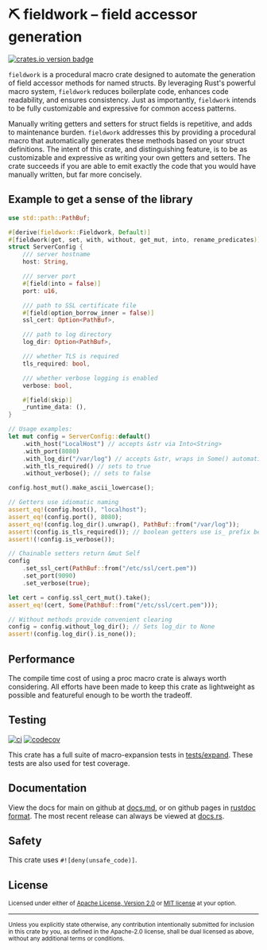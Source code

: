 # ⛏️ fieldwork – field accessor generation

[![crates.io version badge][version-badge]][crate]

[version-badge]: https://img.shields.io/crates/v/fieldwork.svg?style=flat-square
[crate]: https://crates.io/crates/fieldwork

`fieldwork` is a procedural macro crate designed to automate the generation of field accessor
methods for named structs. By leveraging Rust's powerful macro system, `fieldwork` reduces
boilerplate code, enhances code readability, and ensures consistency. Just as importantly,
`fieldwork` intends to be fully customizable and expressive for common access patterns.

Manually writing getters and setters for struct fields is repetitive, and adds to maintenance
burden. `fieldwork` addresses this by providing a procedural macro that automatically generates
these methods based on your struct definitions. The intent of this crate, and distinguishing
feature, is to be as customizable and expressive as writing your own getters and setters. The crate
succeeds if you are able to emit exactly the code that you would have manually written, but far more
concisely.

## Example to get a sense of the library

```rust
use std::path::PathBuf;

#[derive(fieldwork::Fieldwork, Default)]
#[fieldwork(get, set, with, without, get_mut, into, rename_predicates)]
struct ServerConfig {
    /// server hostname
    host: String,

    /// server port
    #[field(into = false)]
    port: u16,

    /// path to SSL certificate file
    #[field(option_borrow_inner = false)]
    ssl_cert: Option<PathBuf>,

    /// path to log directory  
    log_dir: Option<PathBuf>,

    /// whether TLS is required
    tls_required: bool,

    /// whether verbose logging is enabled
    verbose: bool,

    #[field(skip)]
    _runtime_data: (),
}

// Usage examples:
let mut config = ServerConfig::default()
    .with_host("LocalHost") // accepts &str via Into<String>
    .with_port(8080)
    .with_log_dir("/var/log") // accepts &str, wraps in Some() automatically
    .with_tls_required() // sets to true
    .without_verbose(); // sets to false

config.host_mut().make_ascii_lowercase();

// Getters use idiomatic naming
assert_eq!(config.host(), "localhost");
assert_eq!(config.port(), 8080);
assert_eq!(config.log_dir().unwrap(), PathBuf::from("/var/log"));
assert!(config.is_tls_required()); // boolean getters use is_ prefix because of `rename_predicates`
assert!(!config.is_verbose());

// Chainable setters return &mut Self
config
    .set_ssl_cert(PathBuf::from("/etc/ssl/cert.pem"))
    .set_port(9090)
    .set_verbose(true);

let cert = config.ssl_cert_mut().take();
assert_eq!(cert, Some(PathBuf::from("/etc/ssl/cert.pem")));

// Without methods provide convenient clearing
config = config.without_log_dir(); // Sets log_dir to None
assert!(config.log_dir().is_none());
```

## Performance

The compile time cost of using a proc macro crate is always worth considering. All efforts have been
made to keep this crate as lightweight as possible and featureful enough to be worth the tradeoff.

## Testing

[![ci][ci-badge]][ci]
[![codecov](https://codecov.io/gh/jbr/fieldwork/graph/badge.svg?token=tlWtminkYf)](https://codecov.io/gh/jbr/fieldwork)

[ci]: https://github.com/jbr/fieldwork/actions?query=workflow%3ACI
[ci-badge]: https://github.com/jbr/fieldwork/workflows/CI/badge.svg

This crate has a full suite of macro-expansion tests in
[tests/expand](https://github.com/jbr/fieldwork/tree/main/tests/expand). These tests are also used
for test coverage.

## Documentation

View the docs for main on github at [docs.md](https://github.com/jbr/fieldwork/blob/main/docs.md),
or on github pages in [rustdoc format](https://jbr.github.io/fieldwork/fieldwork/).  The most recent
release can always be viewed at [docs.rs](https://docs.rs/fieldwork).

## Safety
This crate uses `#![deny(unsafe_code)]`.

## License

<sup>
Licensed under either of <a href="LICENSE-APACHE">Apache License, Version
2.0</a> or <a href="LICENSE-MIT">MIT license</a> at your option.
</sup>

---

<sub>
Unless you explicitly state otherwise, any contribution intentionally submitted
for inclusion in this crate by you, as defined in the Apache-2.0 license, shall
be dual licensed as above, without any additional terms or conditions.
</sub>
